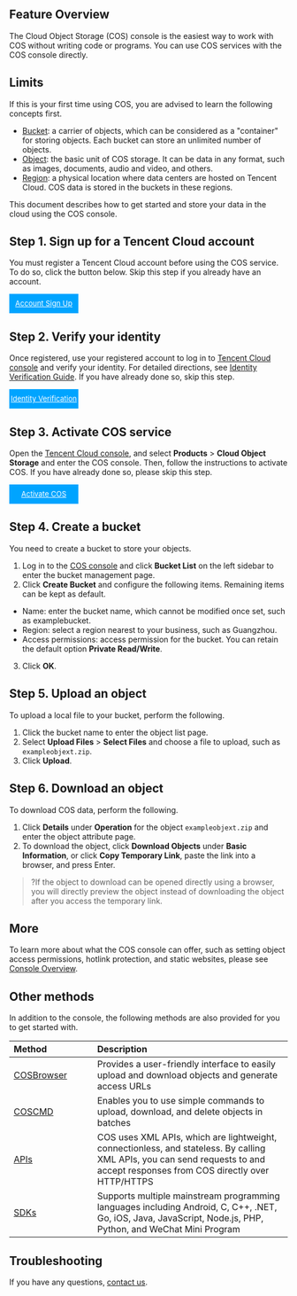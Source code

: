 

## Feature Overview


The Cloud Object Storage (COS) console is the easiest way to work with COS without writing code or programs. You can use COS services with the COS console directly.

## Limits

If this is your first time using COS, you are advised to learn the following concepts first.

- [Bucket](https://intl.cloud.tencent.com/document/product/436/13312): a carrier of objects, which can be considered as a "container" for storing objects. Each bucket can store an unlimited number of objects.
- [Object](https://intl.cloud.tencent.com/document/product/436/13324): the basic unit of COS storage. It can be data in any format, such as images, documents, audio and video, and others.
- [Region](https://intl.cloud.tencent.com/document/product/436/6224): a physical location where data centers are hosted on Tencent Cloud. COS data is stored in the buckets in these regions.

This document describes how to get started and store your data in the cloud using the COS console.

## Step 1. Sign up for a Tencent Cloud account
You must register a Tencent Cloud account before using the COS service. To do so, click the button below. Skip this step if you already have an account.

<div style="background-color:#00A4FF; width: 125px; height: 35px; line-height:35px; text-align:center;"><a href="https://www.tencentcloud.com/en/account/register" target="_blank"  style="color: white; font-size:13px;">Account Sign Up</a></div>

## Step 2. Verify your identity
Once registered, use your registered account to log in to [Tencent Cloud console](https://console.cloud.tencent.com/) and verify your identity. For detailed directions, see [Identity Verification Guide](https://intl.cloud.tencent.com/document/product/378/3629). If you have already done so, skip this step.

<div style="background-color:#00A4FF; width: 125px; height: 35px; line-height:35px; text-align:center;"><a href="https://console.cloud.tencent.com/developer" target="_blank"  style="color: white; font-size:13px;"  hotrep="document.guide.3128.btn2">Identity Verification</a></div>


## Step 3. Activate COS service
Open the [Tencent Cloud console](https://console.cloud.tencent.com/), and select **Products** > **Cloud Object Storage** and enter the COS console. Then, follow the instructions to activate COS. If you have already done so, please skip this step.

<div style="background-color:#00A4FF; width: 125px; height: 35px; line-height:35px; text-align:center;"><a href="https://console.cloud.tencent.com/cos5" target="_blank"  style="color: white; font-size:13px;">Activate COS</a></div>


## Step 4. Create a bucket
You need to create a bucket to store your objects.

1. Log in to the [COS console](https://console.cloud.tencent.com/cos5) and click **Bucket List** on the left sidebar to enter the bucket management page.
2. Click **Create Bucket** and configure the following items. Remaining items can be kept as default.
 - Name: enter the bucket name, which cannot be modified once set, such as examplebucket.
 - Region: select a region nearest to your business, such as Guangzhou.
 - Access permissions: access permission for the bucket. You can retain the default option **Private Read/Write**.
3. Click **OK**.


## Step 5. Upload an object
To upload a local file to your bucket, perform the following.

1. Click the bucket name to enter the object list page.
2. Select **Upload Files** > **Select Files** and choose a file to upload, such as `exampleobjext.zip`.
3. Click **Upload**.


## Step 6. Download an object
To download COS data, perform the following.
1. Click **Details** under **Operation** for the object `exampleobjext.zip` and enter the object attribute page.
2. To download the object, click **Download Objects** under **Basic Information**, or click **Copy Temporary Link**, paste the link into a browser, and press Enter.
>?If the object to download can be opened directly using a browser, you will directly preview the object instead of downloading the object after you access the temporary link.

## More
To learn more about what the COS console can offer, such as setting object access permissions, hotlink protection, and static websites, please see [Console Overview](https://intl.cloud.tencent.com/document/product/436/11365).


## Other methods
In addition to the console, the following methods are also provided for you to get started with.

<table>
<thead>
<tr>
<th align="left" width="30%">Method</th>
<th align="left" width="70%">Description</th>
</tr>
</thead>
<tbody><tr>
<td align="left" width="30%"><a href="https://intl.cloud.tencent.com/document/product/436/11366">COSBrowser</a></td>
<td align="left" width="70%">Provides a user-friendly interface to easily upload and download objects and generate access URLs</td>
</tr>
<tr>
<td align="left" width="30%"><a href="https://cloud.tencent.com/doc/product/436/10976">COSCMD</a></td>
<td align="left" width="70%">Enables you to use simple commands to upload, download, and delete objects in batches</td>
</tr>
<tr>
<td align="left" width="30%"><a href="https://intl.cloud.tencent.com/document/product/436/7751">APIs</a></td>
<td align="left" width="70%">COS uses XML APIs, which are lightweight, connectionless, and stateless. By calling XML APIs, you can send requests to and accept responses from COS directly over HTTP/HTTPS
</tr>
<tr>
<td align="left" width="30%"><a href="https://intl.cloud.tencent.com/document/product/436/6474">SDKs</a></td>
<td align="left" width="70%">Supports multiple mainstream programming languages including Android, C, C++, .NET, Go, iOS, Java, JavaScript, Node.js, PHP, Python, and WeChat Mini Program</td>
</tr>
</tbody></table>



## Troubleshooting

If you have any questions, [contact us](https://intl.cloud.tencent.com/contact-sales).



